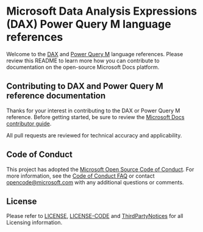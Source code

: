 # Microsoft Data Analysis Expressions (DAX) Power Query M language references

Welcome to the [DAX](/dax) and [Power Query M](powerquery-m) language references. Please review this README to learn more how you can contribute to documentation on the open-source Microsoft Docs platform.

## Contributing to DAX and Power Query M reference documentation

Thanks for your interest in contributing to the DAX or Power Query M reference. Before getting started, be sure to review the [Microsoft Docs contributor guide](/contribute).

All pull requests are reviewed for technical accuracy and applicability.



## Code of Conduct

This project has adopted the [Microsoft Open Source Code of Conduct](https://opensource.microsoft.com/codeofconduct/).
For more information, see the [Code of Conduct FAQ](https://opensource.microsoft.com/codeofconduct/faq/) or contact [opencode@microsoft.com](mailto:opencode@microsoft.com) with any additional questions or comments.

## License

Please refer to [LICENSE](LICENSE), [LICENSE-CODE](LICENSE-CODE) and [ThirdPartyNotices](ThirdPartyNotices.md) for all Licensing information.